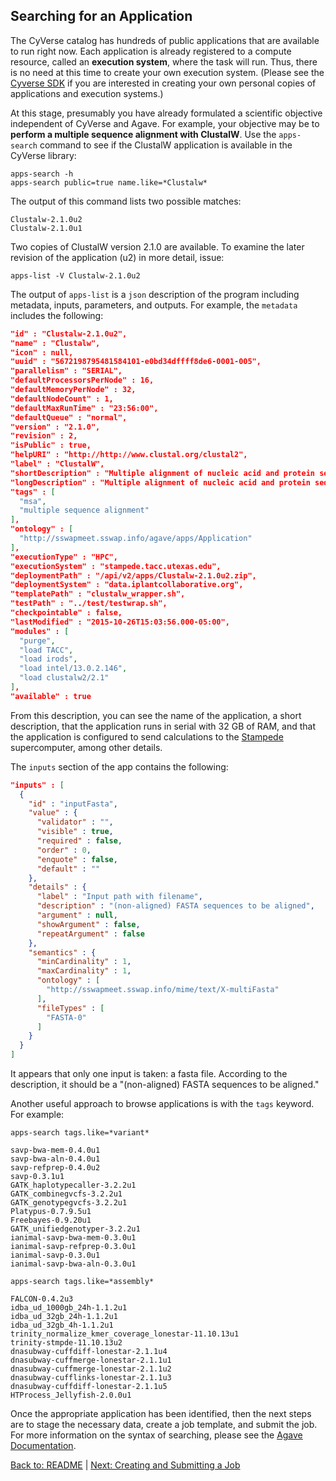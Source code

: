 ## Searching for an Application

The CyVerse catalog has hundreds of public applications that are available to run right now.
Each application is already registered to a compute resource, called an **execution system**, where the task will run.
Thus, there is no need at this time to create your own execution system.
(Please see the [Cyverse SDK](https://github.com/iPlantCollaborativeOpenSource/cyverse-sdk) if you are interested in creating your own personal copies of applications and execution systems.)

At this stage, presumably you have already formulated a scientific objective independent of CyVerse and Agave.
For example, your objective may be to **perform a multiple sequence alignment with ClustalW**.
Use the `apps-search` command to see if the ClustalW application is available in the CyVerse library: 

```
apps-search -h
apps-search public=true name.like=*Clustalw*
```

The output of this command lists two possible matches:

```
Clustalw-2.1.0u2
Clustalw-2.1.0u1
```

Two copies of ClustalW version 2.1.0 are available.
To examine the later revision of the application (u2) in more detail, issue:

```apps-list -V Clustalw-2.1.0u2```

The output of `apps-list` is a `json` description of the program including metadata, inputs, parameters, and outputs.
For example, the `metadata` includes the following:

```json
"id" : "Clustalw-2.1.0u2",
"name" : "Clustalw",
"icon" : null,
"uuid" : "5672198795481584101-e0bd34dffff8de6-0001-005",
"parallelism" : "SERIAL",
"defaultProcessorsPerNode" : 16,
"defaultMemoryPerNode" : 32,
"defaultNodeCount" : 1,
"defaultMaxRunTime" : "23:56:00",
"defaultQueue" : "normal",
"version" : "2.1.0",
"revision" : 2,
"isPublic" : true,
"helpURI" : "http://http://www.clustal.org/clustal2",
"label" : "ClustalW",
"shortDescription" : "Multiple alignment of nucleic acid and protein sequences",
"longDescription" : "Multiple alignment of nucleic acid and protein sequences", 
"tags" : [
  "msa",
  "multiple sequence alignment"
],
"ontology" : [
  "http://sswapmeet.sswap.info/agave/apps/Application"
],
"executionType" : "HPC",
"executionSystem" : "stampede.tacc.utexas.edu",
"deploymentPath" : "/api/v2/apps/Clustalw-2.1.0u2.zip",
"deploymentSystem" : "data.iplantcollaborative.org",
"templatePath" : "clustalw_wrapper.sh",
"testPath" : "../test/testwrap.sh",
"checkpointable" : false,
"lastModified" : "2015-10-26T15:03:56.000-05:00",
"modules" : [
  "purge",
  "load TACC",
  "load irods",
  "load intel/13.0.2.146",
  "load clustalw2/2.1"
],
"available" : true
```

From this description, you can see the name of the application, a short description, that the application runs in serial with 32 GB of RAM, and that the application is configured to send calculations to the [Stampede](https://www.tacc.utexas.edu/stampede/) supercomputer, among other details.

The `inputs` section of the app contains the following:

```json
"inputs" : [
  {
    "id" : "inputFasta",
    "value" : {
      "validator" : "",
      "visible" : true,
      "required" : false,
      "order" : 0,
      "enquote" : false,
      "default" : ""
    },
    "details" : {
      "label" : "Input path with filename",
      "description" : "(non-aligned) FASTA sequences to be aligned",
      "argument" : null,
      "showArgument" : false,
      "repeatArgument" : false
    },
    "semantics" : {
      "minCardinality" : 1,
      "maxCardinality" : 1,
      "ontology" : [
        "http://sswapmeet.sswap.info/mime/text/X-multiFasta"
      ],
      "fileTypes" : [
        "FASTA-0"
      ]
    }
  }
]
```

It appears that only one input is taken: a fasta file.
According to the description, it should be a "(non-aligned) FASTA sequences to be aligned."

Another useful approach to browse applications is with the `tags` keyword. For example:

```apps-search tags.like=*variant*```

```
savp-bwa-mem-0.4.0u1
savp-bwa-aln-0.4.0u1
savp-refprep-0.4.0u2
savp-0.3.1u1
GATK_haplotypecaller-3.2.2u1
GATK_combinegvcfs-3.2.2u1
GATK_genotypegvcfs-3.2.2u1
Platypus-0.7.9.5u1
Freebayes-0.9.20u1
GATK_unifiedgenotyper-3.2.2u1
ianimal-savp-bwa-mem-0.3.0u1
ianimal-savp-refprep-0.3.0u1
ianimal-savp-0.3.0u1
ianimal-savp-bwa-aln-0.3.0u1
```

```apps-search tags.like=*assembly*```

```
FALCON-0.4.2u3
idba_ud_1000gb_24h-1.1.2u1
idba_ud_32gb_24h-1.1.2u1
idba_ud_32gb_4h-1.1.2u1
trinity_normalize_kmer_coverage_lonestar-11.10.13u1
trinity-stmpde-11.10.13u2
dnasubway-cuffdiff-lonestar-2.1.1u4
dnasubway-cuffmerge-lonestar-2.1.1u1
dnasubway-cuffmerge-lonestar-2.1.1u2
dnasubway-cufflinks-lonestar-2.1.1u3
dnasubway-cuffdiff-lonestar-2.1.1u5
HTProcess_Jellyfish-2.0.0u1
```

Once the appropriate application has been identified, then the next steps are to stage the necessary data, create a job template, and submit the job. For more information on the syntax of searching, please see the [Agave Documentation](http://agaveapi.co/documentation/search-guide/).

[Back to: README](../README.md) | [Next: Creating and Submitting a Job](creating_submitting_jobs.md)
